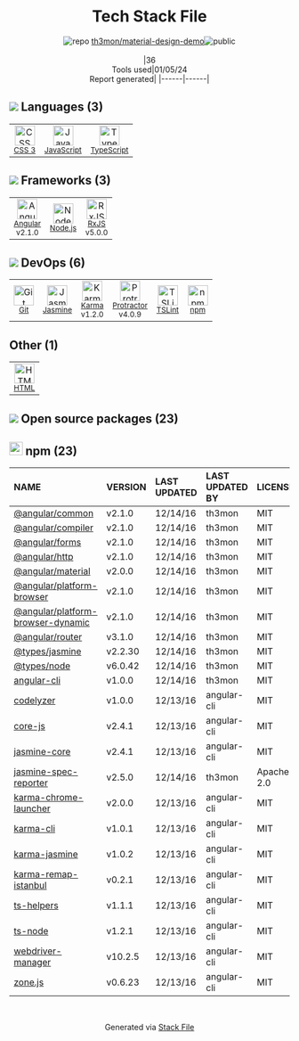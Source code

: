 <!--
&lt;--- Readme.md Snippet without images Start ---&gt;
## Tech Stack
th3mon/material-design-demo is built on the following main stack:

- [Jasmine](http://jasmine.github.io/) – Javascript Testing Framework
- [Node.js](http://nodejs.org/) – Frameworks (Full Stack)
- [JavaScript](https://developer.mozilla.org/en-US/docs/Web/JavaScript) – Languages
- [Karma](http://karma-runner.github.io/) – Browser Testing
- [TypeScript](http://www.typescriptlang.org) – Languages
- [Protractor](http://angular.github.io/protractor) – Javascript Testing Framework
- [RxJS](http://reactivex.io/rxjs/) – Concurrency Frameworks
- [Angular](https://angular.io) – Javascript MVC Frameworks
- [TSLint](https://github.com/palantir/tslint) – Code Review

Full tech stack [here](/techstack.md)

&lt;--- Readme.md Snippet without images End ---&gt;

&lt;--- Readme.md Snippet with images Start ---&gt;
## Tech Stack
th3mon/material-design-demo is built on the following main stack:

- <img width='25' height='25' src='https://img.stackshare.io/service/831/7c0b595409af531b9cdeb07f8c513e8b.png' alt='Jasmine'/> [Jasmine](http://jasmine.github.io/) – Javascript Testing Framework
- <img width='25' height='25' src='https://img.stackshare.io/service/1011/n1JRsFeB_400x400.png' alt='Node.js'/> [Node.js](http://nodejs.org/) – Frameworks (Full Stack)
- <img width='25' height='25' src='https://img.stackshare.io/service/1209/javascript.jpeg' alt='JavaScript'/> [JavaScript](https://developer.mozilla.org/en-US/docs/Web/JavaScript) – Languages
- <img width='25' height='25' src='https://img.stackshare.io/service/1420/TidYGd6a.png' alt='Karma'/> [Karma](http://karma-runner.github.io/) – Browser Testing
- <img width='25' height='25' src='https://img.stackshare.io/service/1612/bynNY5dJ.jpg' alt='TypeScript'/> [TypeScript](http://www.typescriptlang.org) – Languages
- <img width='25' height='25' src='https://img.stackshare.io/service/1754/protractor-logo1.png' alt='Protractor'/> [Protractor](http://angular.github.io/protractor) – Javascript Testing Framework
- <img width='25' height='25' src='https://img.stackshare.io/service/1796/984368.png' alt='RxJS'/> [RxJS](http://reactivex.io/rxjs/) – Concurrency Frameworks
- <img width='25' height='25' src='https://img.stackshare.io/service/3745/cb8U-gL6_400x400.jpg' alt='Angular'/> [Angular](https://angular.io) – Javascript MVC Frameworks
- <img width='25' height='25' src='https://img.stackshare.io/service/5561/303157.png' alt='TSLint'/> [TSLint](https://github.com/palantir/tslint) – Code Review

Full tech stack [here](/techstack.md)

&lt;--- Readme.md Snippet with images End ---&gt;
-->
<div align="center">

# Tech Stack File
![](https://img.stackshare.io/repo.svg "repo") [th3mon/material-design-demo](https://github.com/th3mon/material-design-demo)![](https://img.stackshare.io/public_badge.svg "public")
<br/><br/>
|36<br/>Tools used|01/05/24 <br/>Report generated|
|------|------|
</div>

## <img src='https://img.stackshare.io/languages.svg'/> Languages (3)
<table><tr>
  <td align='center'>
  <img width='36' height='36' src='https://img.stackshare.io/service/6727/css.png' alt='CSS 3'>
  <br>
  <sub><a href="https://developer.mozilla.org/en-US/docs/Web/CSS/CSS3">CSS 3</a></sub>
  <br>
  <sub></sub>
</td>

<td align='center'>
  <img width='36' height='36' src='https://img.stackshare.io/service/1209/javascript.jpeg' alt='JavaScript'>
  <br>
  <sub><a href="https://developer.mozilla.org/en-US/docs/Web/JavaScript">JavaScript</a></sub>
  <br>
  <sub></sub>
</td>

<td align='center'>
  <img width='36' height='36' src='https://img.stackshare.io/service/1612/bynNY5dJ.jpg' alt='TypeScript'>
  <br>
  <sub><a href="http://www.typescriptlang.org">TypeScript</a></sub>
  <br>
  <sub></sub>
</td>

</tr>
</table>

## <img src='https://img.stackshare.io/frameworks.svg'/> Frameworks (3)
<table><tr>
  <td align='center'>
  <img width='36' height='36' src='https://img.stackshare.io/service/3745/cb8U-gL6_400x400.jpg' alt='Angular'>
  <br>
  <sub><a href="https://angular.io">Angular</a></sub>
  <br>
  <sub>v2.1.0</sub>
</td>

<td align='center'>
  <img width='36' height='36' src='https://img.stackshare.io/service/1011/n1JRsFeB_400x400.png' alt='Node.js'>
  <br>
  <sub><a href="http://nodejs.org/">Node.js</a></sub>
  <br>
  <sub></sub>
</td>

<td align='center'>
  <img width='36' height='36' src='https://img.stackshare.io/service/1796/984368.png' alt='RxJS'>
  <br>
  <sub><a href="http://reactivex.io/rxjs/">RxJS</a></sub>
  <br>
  <sub>v5.0.0</sub>
</td>

</tr>
</table>

## <img src='https://img.stackshare.io/devops.svg'/> DevOps (6)
<table><tr>
  <td align='center'>
  <img width='36' height='36' src='https://img.stackshare.io/service/1046/git.png' alt='Git'>
  <br>
  <sub><a href="http://git-scm.com/">Git</a></sub>
  <br>
  <sub></sub>
</td>

<td align='center'>
  <img width='36' height='36' src='https://img.stackshare.io/service/831/7c0b595409af531b9cdeb07f8c513e8b.png' alt='Jasmine'>
  <br>
  <sub><a href="http://jasmine.github.io/">Jasmine</a></sub>
  <br>
  <sub></sub>
</td>

<td align='center'>
  <img width='36' height='36' src='https://img.stackshare.io/service/1420/TidYGd6a.png' alt='Karma'>
  <br>
  <sub><a href="http://karma-runner.github.io/">Karma</a></sub>
  <br>
  <sub>v1.2.0</sub>
</td>

<td align='center'>
  <img width='36' height='36' src='https://img.stackshare.io/service/1754/protractor-logo1.png' alt='Protractor'>
  <br>
  <sub><a href="http://angular.github.io/protractor">Protractor</a></sub>
  <br>
  <sub>v4.0.9</sub>
</td>

<td align='center'>
  <img width='36' height='36' src='https://img.stackshare.io/service/5561/303157.png' alt='TSLint'>
  <br>
  <sub><a href="https://github.com/palantir/tslint">TSLint</a></sub>
  <br>
  <sub></sub>
</td>

<td align='center'>
  <img width='36' height='36' src='https://img.stackshare.io/service/1120/lejvzrnlpb308aftn31u.png' alt='npm'>
  <br>
  <sub><a href="https://www.npmjs.com/">npm</a></sub>
  <br>
  <sub></sub>
</td>

</tr>
</table>

## Other (1)
<table><tr>
  <td align='center'>
  <img width='36' height='36' src='https://img.stackshare.io/service/2270/no-img-open-source.png' alt='HTML'>
  <br>
  <sub><a href="http://">HTML</a></sub>
  <br>
  <sub></sub>
</td>

</tr>
</table>


## <img src='https://img.stackshare.io/group.svg' /> Open source packages (23)</h2>

## <img width='24' height='24' src='https://img.stackshare.io/service/1120/lejvzrnlpb308aftn31u.png'/> npm (23)

|NAME|VERSION|LAST UPDATED|LAST UPDATED BY|LICENSE|VULNERABILITIES|
|:------|:------|:------|:------|:------|:------|
|[@angular/common](https://www.npmjs.com/@angular/common)|v2.1.0|12/14/16|th3mon |MIT|N/A|
|[@angular/compiler](https://www.npmjs.com/@angular/compiler)|v2.1.0|12/14/16|th3mon |MIT|N/A|
|[@angular/forms](https://www.npmjs.com/@angular/forms)|v2.1.0|12/14/16|th3mon |MIT|N/A|
|[@angular/http](https://www.npmjs.com/@angular/http)|v2.1.0|12/14/16|th3mon |MIT|N/A|
|[@angular/material](https://www.npmjs.com/@angular/material)|v2.0.0|12/14/16|th3mon |MIT|N/A|
|[@angular/platform-browser](https://www.npmjs.com/@angular/platform-browser)|v2.1.0|12/14/16|th3mon |MIT|N/A|
|[@angular/platform-browser-dynamic](https://www.npmjs.com/@angular/platform-browser-dynamic)|v2.1.0|12/14/16|th3mon |MIT|N/A|
|[@angular/router](https://www.npmjs.com/@angular/router)|v3.1.0|12/14/16|th3mon |MIT|N/A|
|[@types/jasmine](https://www.npmjs.com/@types/jasmine)|v2.2.30|12/14/16|th3mon |MIT|N/A|
|[@types/node](https://www.npmjs.com/@types/node)|v6.0.42|12/14/16|th3mon |MIT|N/A|
|[angular-cli](https://www.npmjs.com/angular-cli)|v1.0.0|12/14/16|th3mon |MIT|N/A|
|[codelyzer](https://www.npmjs.com/codelyzer)|v1.0.0|12/13/16|angular-cli |MIT|N/A|
|[core-js](https://www.npmjs.com/core-js)|v2.4.1|12/13/16|angular-cli |MIT|N/A|
|[jasmine-core](https://www.npmjs.com/jasmine-core)|v2.4.1|12/13/16|angular-cli |MIT|N/A|
|[jasmine-spec-reporter](https://www.npmjs.com/jasmine-spec-reporter)|v2.5.0|12/14/16|th3mon |Apache-2.0|N/A|
|[karma-chrome-launcher](https://www.npmjs.com/karma-chrome-launcher)|v2.0.0|12/13/16|angular-cli |MIT|N/A|
|[karma-cli](https://www.npmjs.com/karma-cli)|v1.0.1|12/13/16|angular-cli |MIT|N/A|
|[karma-jasmine](https://www.npmjs.com/karma-jasmine)|v1.0.2|12/13/16|angular-cli |MIT|N/A|
|[karma-remap-istanbul](https://www.npmjs.com/karma-remap-istanbul)|v0.2.1|12/13/16|angular-cli |MIT|N/A|
|[ts-helpers](https://www.npmjs.com/ts-helpers)|v1.1.1|12/13/16|angular-cli |MIT|N/A|
|[ts-node](https://www.npmjs.com/ts-node)|v1.2.1|12/13/16|angular-cli |MIT|N/A|
|[webdriver-manager](https://www.npmjs.com/webdriver-manager)|v10.2.5|12/13/16|angular-cli |MIT|N/A|
|[zone.js](https://www.npmjs.com/zone.js)|v0.6.23|12/13/16|angular-cli |MIT|N/A|

<br/>
<div align='center'>

Generated via [Stack File](https://github.com/marketplace/stack-file)
